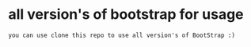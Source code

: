 # all version's of bootstrap for usage

	you can use clone this repo to use all version's of BootStrap :)

